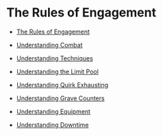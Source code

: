 The Rules of Engagement
=======================

  - [The Rules of Engagement](0300a000%20-%20The%20Rules%20of%20Engagement.md)

  - [Understanding Combat](0300a001%20-%20Understanding%20Combat.md)

  - [Understanding Techniques](0300a002%20-%20Understanding%20Techniques.md)

  - [Understanding the Limit Pool](0300a003%20-%20Understanding%20the%20Limit%20Pool.md)

  - [Understanding Quirk Exhausting](0300a004%20-%20Understanding%20Quirk%20Exhausting.md)

  - [Understanding Grave Counters](0300a005%20-%20Understanding%20Grave%20Counters.md)

  - [Understanding Equipment](0300a006%20-%20Understanding%20Equipment.md)

  - [Understanding Downtime](0300a007%20-%20Understanding%20Downtime.md)

